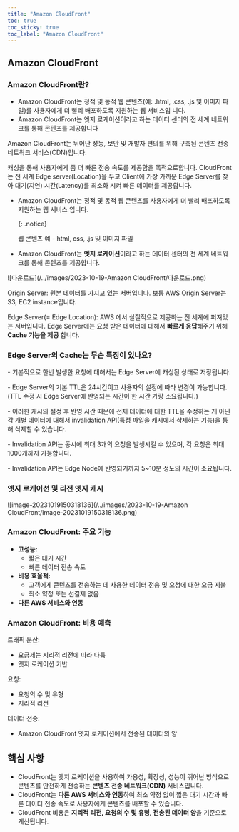 ```yaml
---
title: "Amazon CloudFront"
toc: true
toc_sticky: true
toc_label: "Amazon CloudFront"
---
```


## Amazon CloudFront

### Amazon CloudFront란?

- Amazon CloudFront는 정적 및 동적 웹 콘텐츠(예: .html, .css, .js 및 이미지 파일)를 사용자에게 더 빨리 배포하도록 지원하는 웹 서비스입 니다.
- Amazon CloudFront는 엣지 로케이션이라고 하는 데이터 센터의 전 세계 네트워크를 통해 콘텐츠를 제공합니다

Amazon CloudFront는 뛰어난 성능, 보안 및 개발자 편의를 위해 구축된 콘텐츠 전송 네트워크 서비스(CDN)입니다.

캐싱을 통해 사용자에게 좀 더 빠른 전송 속도를 제공함을 목적으로합니다. CloudFront는 전 세계 Edge server(Location)을 두고 Client에 가장 가까운 Edge Server를 찾아 대기(지연) 시간(Latency)를 최소화 시켜 빠른 데이터를 제공합니다.



- Amazon CloudFront는 정적 및 동적 웹 콘텐츠를 사용자에게 더 빨리 배포하도록 지원하는 웹 서비스 입니다.

  {: .notice}

  웹 콘텐츠 예 -  html, css, .js 및 이미지 파일

- Amazon CloudFront는 **엣지 로케이션**이라고 하는 데이터 센터의 전 세계  네트워크를 통해 콘텐츠를 제공합니다.

![다운로드](/../images/2023-10-19-Amazon CloudFront/다운로드.png)

Origin Server: 원본 데이터를 가지고 있는 서버입니다. 보통 AWS Origin Server는 S3, EC2 instance입니다.

Edge Server(= Edge Location): AWS 에서 실질적으로 제공하는 전 세계에 퍼져있는 서버입니다. Edge Server에는 요청 받은 데이터에 대해서 **빠르게 응답**해주기 위해 **Cache 기능을 제공** 합니다.

### Edge Server의 Cache는 무슨 특징이 있나요?

\- 기본적으로 한번 발생한 요청에 대해서는 Edge Server에 캐싱된 상태로 저장됩니다.

 

\- Edge Server의 기본 TTL은 24시간이고 사용자의 설정에 따라 변경이 가능합니다. (TTL 수정 시 Edge Server에 반영되는 시간이 한 시간 가량 소요됩니다.)

 

\- 이러한 캐시의 설정 후 반영 시간 때문에 전체 데이터에 대한 TTL을 수정하는 게 아닌 각 개별 데이터에 대해서 invalidation API(특정 파일을 캐시에서 삭제하는 기능)을 통해 삭제할 수 있습니다.

 

\- Invalidation API는 동시에 최대 3개의 요청을 발생시킬 수 있으며, 각 요청은 최대 1000개까지 가능합니다.

 

\- Invalidation API는 Edge Node에 반영되기까지 5~10분 정도의 시간이 소요됩니다.

### 엣지 로케이션 및 리전 엣지 캐시

![image-20231019150318136](/../images/2023-10-19-Amazon CloudFront/image-20231019150318136.png)

### Amazon CloudFront: 주요 기능

- **고성능:** 
  -  짧은 대기 시간  
  - 빠른 데이터 전송 속도  
- **비용 효율적:**  
  - 고객에게 콘텐츠를 전송하는 데 사용한 데이터 전송 및 요청에 대한 요금 지불  
  - 최소 약정 또는 선결제 없음  
- **다른 AWS 서비스와 연동**

### Amazon CloudFront: 비용 예측

트래픽 분산:  

- 요금제는 지리적 리전에 따라 다름  
- 엣지 로케이션 기반 

요청:  

- 요청의 수 및 유형  
- 지리적 리전 

데이터 전송:  

- Amazon CloudFront 엣지 로케이션에서 전송된 데이터의 양

## 핵심 사항

- CloudFront는 엣지 로케이션을 사용하여 가용성, 확장성, 성능이 뛰어난 방식으로 콘텐츠를 안전하게 전송하는 **콘텐츠 전송 네트워크(CDN)** 서비스입니다.  
- CloudFront는 **다른 AWS 서비스와 연동**하여 최소 약정 없이 짧은 대기 시간과 빠른 데이터 전송 속도로 사용자에게 콘텐츠를 배포할 수 있습니다. 
-  CloudFront 비용은 **지리적 리전, 요청의 수 및 유형, 전송된 데이터 양**을 기준으로 계산됩니다. 







